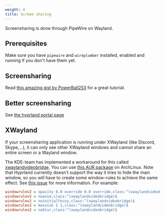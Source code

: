 ```yaml
---
weight: 4
title: Screen sharing
---
```


Screensharing is done through PipeWire on Wayland.

## Prerequisites

Make sure you have `pipewire` and `wireplumber` installed, enabled and running
if you don't have them yet.

## Screensharing

Read
[this amazing gist by PowerBall253](https://gist.github.com/PowerBall253/2dea6ddf6974ba4e5d26c3139ffb7580)
for a great tutorial.

## Better screensharing

See [the hyprland portal page](../xdg-desktop-portal-hyprland)

## XWayland

If your screensharing application is running under XWayland (like Discord,
Skype,...), it can only see other XWayland windows and cannot share an entire
screen or a Wayland window.

The KDE-team has implemented a workaround for this called
[xwaylandvideobridge](https://invent.kde.org/system/xwaylandvideobridge). You
can use
[this AUR package](https://aur.archlinux.org/packages/xwaylandvideobridge-git)
on ArchLinux. Note that Hyprland currently doesn't support the way it tries to
hide the main window, so you will have to create some window-rules to achieve
the same effect. See
[this issue](https://invent.kde.org/system/xwaylandvideobridge/-/issues/1) for
more information. For example:

```ini
windowrulev2 = opacity 0.0 override 0.0 override,class:^(xwaylandvideobridge)$
windowrulev2 = noanim,class:^(xwaylandvideobridge)$
windowrulev2 = noinitialfocus,class:^(xwaylandvideobridge)$
windowrulev2 = maxsize 1 1,class:^(xwaylandvideobridge)$
windowrulev2 = noblur,class:^(xwaylandvideobridge)$
```

